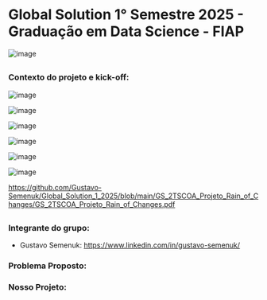 # Global Solution 1° Semestre 2025 - Graduação em Data Science - FIAP

![image](https://github.com/user-attachments/assets/44bc0610-6693-482a-8ffe-6c5a05bd8276)

##

### Contexto do projeto e kick-off:
![image](https://github.com/user-attachments/assets/0a5fe7be-f275-4452-a39e-b0dcbe3029b5)

![image](https://github.com/user-attachments/assets/3617b1ee-8798-49ad-8863-61f0d6a8b5ff)

![image](https://github.com/user-attachments/assets/1cc2d548-baba-48eb-bc8e-585916d191be)

![image](https://github.com/user-attachments/assets/8bdd9baf-5375-4fac-a0cc-07911836b234)

![image](https://github.com/user-attachments/assets/8bb25df6-df7c-4416-b5c9-d2fb568e53aa)

![image](https://github.com/user-attachments/assets/66f090c8-c886-406b-b740-77bd438626a7)

https://github.com/Gustavo-Semenuk/Global_Solution_1_2025/blob/main/GS_2TSCOA_Projeto_Rain_of_Changes/GS_2TSCOA_Projeto_Rain_of_Changes.pdf

##

### Integrante do grupo:

* Gustavo Semenuk: https://www.linkedin.com/in/gustavo-semenuk/

### Problema Proposto:

### Nosso Projeto:



